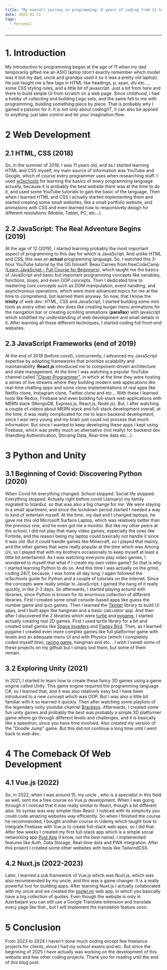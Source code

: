 ```yaml
---
title: "My overall journey in programming: 6 years of coding from 11 to 17"
date: 2025-02-11
tags:
  - Personal
---
```


---

# 1. Introduction

My introduction to programming began at the age of 11 when my dad temporarily gifted me an ASIO laptop (don't exactly remember which model was it but my dad, uncle and grandpa used it so it was a pretty old laptop). He just taught me a few tags in HTML like headings, p, span, div etc..., some CSS styling rules, and a little bit of javascript. Just a bit from here and there to build simple UI from scratch on a web page. Since childhood, I had a hobby of collecting and building Lego sets, and the same felt to me with programming, building something piece by piece. That is probably why I gained a passion for it. It is not only about coding/IT, it can also be applied to anything: just take control and let your imagination flow.

# 2 Web Development

## 2.1 HTML, CSS (2018)

So, in the summer of 2018, I was 11 years old, and as I started learning HTML and CSS myself, my main source of information was YouTube and Google, which of course every programmer uses when researching stuff. I used [w3schools](https://www.w3schools.com/) for learning the basics of every programming language actually, because it is probably the best website there was at the time to do it, and used some YouTube tutorials to gain the basic of the language. Then when I learned HTML and CSS I actually started implementing them and started creating some small websites, like a small portfolio website, and animations with CSS and even learned how to responsively design for different resolutions (Mobile, Tablet, PC, etc...).

## 2.2 JavaScript: The Real Adventure Begins (2019)

At the age of 12 (2019), I started learning probably the most important aspect of programming to this day for which is JavaScript. And unlike HTML and CSS, this was an **actual** programming language. So, I watched this 3-hour YouTube tutorial by the OG himself: Beau Carnes from freeCodeCamp ([Learn JavaScript - Full Course for Beginners](https://youtu.be/PkZNo7MFNFg)), which taught me the basics of JavaScript and basic but important programming concepts like variables, functions, loops, and even OOP concepts. Then I dedicated time to mastering core concepts such as DOM manipulation, event handling, and asynchronous operations, which were more advanced topics for me at the time to comprehend, but learned them anyway. So now, that I know the **trinity** of web dev: HTML, CSS and JavaScript, I started building some mini tools as every other web dev does like creating burger menu animations for the navigation bar or creating scrolling animations (**parallax**) with javascript which solidified my understanding of web development and small details in it. After learning all these different techniques, I started coding full front-end websites.

## 2.3 JavaScript Frameworks (end of 2019)

At the end of 2019 (before covid), concurrently, I advanced my JavaScript expertise by adopting frameworks that prioritize scalability and maintainability. **React.js** introduced me to component-driven architecture and state management. At the time I was watching a popular YouTube channel called ["Clever Programmer"](https://www.youtube.com/@CleverProgrammer), in which at the time they were hosting a series of live streams where they building modern web applications like real-time chatting apps and some clone implementations of real apps like Netflix clone, Instagram clone, Twitter clone and etc... With these I learned tools like Redux, Firebase and even building full-stack web applications with MERN stack (MongoDB, Express.js, React.js, Node.js). But, I after watching a couple of videos about MERN stack and full-stack development overall, at the time, it was really complicated for me to learn backend development, since I was very young and my brain just could not process that much information. But since I wanted to keep developing these apps I kept using Firebase, which was pretty much an alternative (not really) for backend dev (Handling Authentication, Storaing Data, Real-time data etc...).

# 3 Python and Unity

## 3.1 Beginning of Covid: Discovering Python (2020)

When Covid hit everything changed. School stopped. Social life stopped. Everything stopped. Actually right before covid (January) my family migrated to Istanbul, so that was also a big change for me. We were staying in a small apartment, and since the lockdown period started I needed a way to kind of entertain myself. At the time, my dad and I changed laptops, he gave me this old Microsoft Surface Laptop, which was relatively better than the previous one, and he even got me a monitor. But like my other peers at the school, I did not play that many video games, especially the ones like Fortnite, and the reason being my laptop could basically not handle it since it was old. But it could handle games like Minecraft, so I played that mainly, and the other games that were really popular at the time which was Among Us, so I played that with my brothers occasionally to keep myself at least a little bit entertained. As I was watching everyone play video games, I wondered to myself that what if I create my own video game? So that is why I started learning Python to do so. And this time I was actually on the grind, coding 24/7, because, I was home all day long. I again followed the w3schools guide for Python and a couple of tutorials on the internet. Since the concepts were really similar to JavaScript, I gained the hang of it really quickly, in like 2-3 days. So afterwards, I started playing around with libraries, since Python is known for its enormous collection of different libraries. First I created some small console-based apps like guess the number game and quiz games. Then I learned the [Tkinter](https://docs.python.org/3/library/tkinter.html) library to build UI apps, and I built apps like hangman and a basic calculator app. And then after I discovered the 2 libraries which were [turtle](https://docs.python.org/3/library/turtle.html) and [pygame](https://pypi.org/project/pygame/), I started actually creating real 2D games. First I used turtle library for a bit and created small games like [Space Invaders](https://github.com/aligu7/space-invaders-pygame) and [Flappy Bird](https://github.com/aligu7/Flappy-Bird-Game-With-Python). Then, as I learned pygame I created even more complex games like full platformer game with levels and an adequate menu UI and with Physics (which I completely coded myself btw), [racing game](https://github.com/aligu7/Racer-Game-With-Python), hangman and etc. . I wish I saved some of these projects on my github but I simply lost them, but some of them remain.

## 3.2 Exploring Unity (2021)

In 2021, I started to learn how to create these fancy 3D games using a game engine called Unity. This game engine required the programming language C#, so I learned that, and it was also relatively easy but I have been introduced to a new concept which was OOP. But I was also a little bit familiar with it so learned it quickly. Then after watching some playlists of the legendary unity youtube channel [Brackeys](https://www.youtube.com/@Brackeys). Afterwards, I created some fun unity games and probably the best was probably a simple 3D platformer game where go through different levels and challenges, and it is basically like a speedrun, since you have time involved. Also created my version of the "Doodle Jump" game. But this did not continue a long time until I went back to web dev..

# 4 The Comeback Of Web Development

## 4.1 Vue.js (2022)

So, in 2022, when I was around 15, my uncle , who is a specialist in this field as well, sent me a free course on Vue.js development. When I was going through it I noticed that it was really similar to React, though a bit different also. Its syntax was way simpler than React. I noticed with its simplicity you could code amazing websites way efficiently. So when I finished the course he recommended, I bought another course in Udemy which taught how to integrate Firebase with Vue.js to create full-stack web apps, so I did that. After few weeks I created my first full-stack app which is a simple social networking app [Post App]() (I know, not the best name). I implemented features like Auth, Data Storage, Real-time data and PWA integration. After this project I created some other websites with tools like TailwindCSS.

## 4.2 Nuxt.js (2022-2023)

Later, I learned a sub framework of Vue.js which was Nuxt.js, which was also recommended by my uncle, and this was a game changer. It is a really powerful tool for building apps. After learning Nuxt.js I actually collaborated with my uncle and we created the [sozler.im](https://sozler.im/) web app, in which you basically have a big collection of quotes. Even though the website is only in Azerbaijani you can still use a Google Translate extension and translate every page like that., but I will implement the translation feature soon.

# 5 Conclusion

From 2023 to 2024 I haven't done much coding except few freelance projects for clients, since I had my school exams and etc. But since the beginning of 2025 I have actually was working on the development of this website and few other coding projects. Thank you for reading until the end of this blog post.
